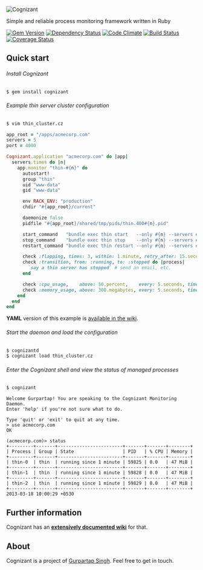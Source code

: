 ![Cognizant](http://f.cl.ly/items/442w3l1n0i3V41220g0z/cognizant.png)

Simple and reliable process monitoring framework written in Ruby

[![Gem Version](https://badge.fury.io/rb/cognizant.png)](http://badge.fury.io/rb/cognizant) [![Dependency Status](https://gemnasium.com/Gurpartap/cognizant.png)](https://gemnasium.com/Gurpartap/cognizant) [![Code Climate](https://codeclimate.com/github/Gurpartap/cognizant.png)](https://codeclimate.com/github/Gurpartap/cognizant) [![Build Status](https://travis-ci.org/Gurpartap/cognizant.png?branch=master)](https://travis-ci.org/Gurpartap/cognizant) [![Coverage Status](https://coveralls.io/repos/Gurpartap/cognizant/badge.png?branch=master)](https://coveralls.io/r/Gurpartap/cognizant)


## Quick start

###### Install Cognizant
```bash
$ gem install cognizant
```

###### Example thin server cluster configuration
```bash
$ vim thin_cluster.cz
```

```ruby
app_root = "/apps/acmecorp.com"
servers = 5
port = 4000

Cognizant.application "acmecorp.com" do |app|
  servers.times do |n|
    app.monitor "thin-#{n}" do
      autostart!      
      group "thin"
      uid "www-data"
      gid "www-data"

      env RACK_ENV: "production"
      chdir "#{app_root}/current"

      daemonize false
      pidfile "#{app_root}/shared/tmp/pids/thin.400#{n}.pid"

      start_command   "bundle exec thin start   --only #{n} --servers #{servers} --port #{port}"
      stop_command    "bundle exec thin stop    --only #{n} --servers #{servers} --port #{port}"
      restart_command "bundle exec thin restart --only #{n} --servers #{servers} --port #{port}"

	  check :flapping, times: 3, within: 1.minute, retry_after: 15.seconds, retries: 10
      check :transition, from: :running, to: :stopped do |process|
        `say a thin server has stopped` # send an email, etc.
      end

      check :cpu_usage,    above: 50.percent,    every: 5.seconds, times: 5,      do: :restart
      check :memory_usage, above: 300.megabytes, every: 5.seconds, times: [3, 5], do: :restart
    end
  end
end
```

**YAML** version of this example is [available in the wiki](https://github.com/Gurpartap/cognizant/wiki/Thin-Server-Cluster).

###### Start the daemon and load the configuration
```bash
$ cognizantd
$ cognizant load thin_cluster.cz
```

###### Enter the Cognizant shell and view the status of managed processes
```bash
$ cognizant
```
```
Welcome Gurpartap! You are speaking to the Cognizant Monitoring Daemon.
Enter 'help' if you're not sure what to do.

Type 'quit' or 'exit' to quit at any time.
> use acmecorp.com
OK
```

```
(acmecorp.com)> status
+---------+-------+------------------------+-------+-------+--------+
| Process | Group | State                  | PID   | % CPU | Memory |
+---------+-------+------------------------+-------+-------+--------+
| thin-0  | thin  | running since 1 minute | 59825 | 0.0   | 47 MiB |
+---------+-------+------------------------+-------+-------+--------+
| thin-1  | thin  | running since 1 minute | 59828 | 0.0   | 47 MiB |
+---------+-------+------------------------+-------+-------+--------+
| thin-2  | thin  | running since 1 minute | 59829 | 0.0   | 47 MiB |
+---------+-------+------------------------+-------+-------+--------+
2013-03-18 10:00:29 +0530
```

## Further information
Cognizant has an [**extensively documented wiki**](https://github.com/Gurpartap/cognizant/wiki) for that.

## About

Cognizant is a project of [Gurpartap Singh](http://gurpartap.com/). Feel free to get in touch.
